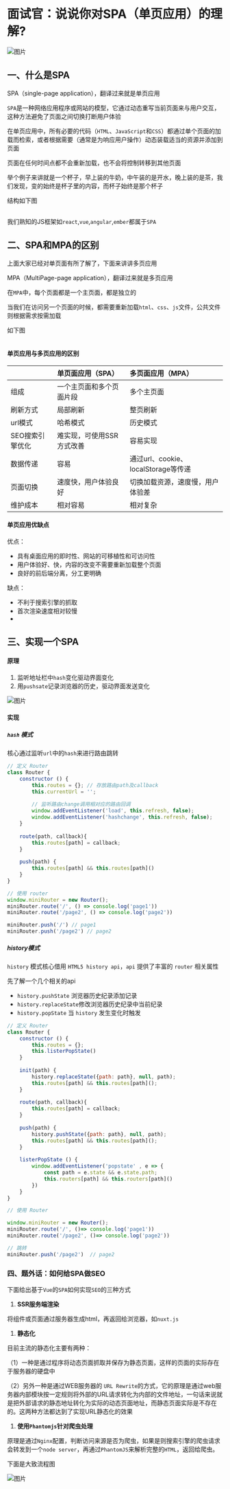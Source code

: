 # 面试官：说说你对SPA（单页应用）的理解?

![图片](https://cdn.jsdelivr.net/gh/IceRain-mvc/cdn/img/640-20210928220715484)

## 一、什么是SPA

SPA（single-page application），翻译过来就是单页应用

`SPA`是一种网络应用程序或网站的模型，它通过动态重写当前页面来与用户交互，这种方法避免了页面之间切换打断用户体验

在单页应用中，所有必要的代码（`HTML`、`JavaScript`和`CSS`）都通过单个页面的加载而检索，或者根据需要（通常是为响应用户操作）动态装载适当的资源并添加到页面

页面在任何时间点都不会重新加载，也不会将控制转移到其他页面

举个例子来讲就是一个杯子，早上装的牛奶，中午装的是开水，晚上装的是茶，我们发现，变的始终是杯子里的内容，而杯子始终是那个杯子

结构如下图

![图片](data:image/gif;base64,iVBORw0KGgoAAAANSUhEUgAAAAEAAAABCAYAAAAfFcSJAAAADUlEQVQImWNgYGBgAAAABQABh6FO1AAAAABJRU5ErkJggg==)

我们熟知的JS框架如`react`,`vue`,`angular`,`ember`都属于`SPA`

## 二、SPA和MPA的区别

上面大家已经对单页面有所了解了，下面来讲讲多页应用

MPA（MultiPage-page application），翻译过来就是多页应用

在`MPA`中，每个页面都是一个主页面，都是独立的

当我们在访问另一个页面的时候，都需要重新加载`html`、`css`、`js`文件，公共文件则根据需求按需加载

如下图

![图片](data:image/gif;base64,iVBORw0KGgoAAAANSUhEUgAAAAEAAAABCAYAAAAfFcSJAAAADUlEQVQImWNgYGBgAAAABQABh6FO1AAAAABJRU5ErkJggg==)

#### 单页应用与多页应用的区别

|                 | 单页面应用（SPA）         | 多页面应用（MPA）                   |
| :-------------- | :------------------------ | :---------------------------------- |
| 组成            | 一个主页面和多个页面片段  | 多个主页面                          |
| 刷新方式        | 局部刷新                  | 整页刷新                            |
| url模式         | 哈希模式                  | 历史模式                            |
| SEO搜索引擎优化 | 难实现，可使用SSR方式改善 | 容易实现                            |
| 数据传递        | 容易                      | 通过url、cookie、localStorage等传递 |
| 页面切换        | 速度快，用户体验良好      | 切换加载资源，速度慢，用户体验差    |
| 维护成本        | 相对容易                  | 相对复杂                            |

#### 单页应用优缺点

优点：

- 具有桌面应用的即时性、网站的可移植性和可访问性
- 用户体验好、快，内容的改变不需要重新加载整个页面
- 良好的前后端分离，分工更明确

缺点：

- 不利于搜索引擎的抓取
- 首次渲染速度相对较慢
- 

## 三、实现一个SPA

#### 原理

1. 监听地址栏中`hash`变化驱动界面变化
2. 用`pushsate`记录浏览器的历史，驱动界面发送变化

![图片](https://cdn.jsdelivr.net/gh/IceRain-mvc/cdn/img/640-20210928220710128)

#### 实现

##### `hash` 模式

核心通过监听`url`中的`hash`来进行路由跳转

```js
// 定义 Router
class Router {
    constructor () {
        this.routes = {}; // 存放路由path及callback
        this.currentUrl = '';
        
        // 监听路由change调用相对应的路由回调
        window.addEventListener('load', this.refresh, false);
        window.addEventListener('hashchange', this.refresh, false);
    }
    
    route(path, callback){
        this.routes[path] = callback;
    }
    
    push(path) {
        this.routes[path] && this.routes[path]()
    }
}

// 使用 router
window.miniRouter = new Router();
miniRouter.route('/', () => console.log('page1'))
miniRouter.route('/page2', () => console.log('page2'))

miniRouter.push('/') // page1
miniRouter.push('/page2') // page2
```

##### history模式

`history` 模式核心借用 `HTML5 history api`，`api` 提供了丰富的 `router` 相关属性

先了解一个几个相关的api

- `history.pushState` 浏览器历史纪录添加记录
- `history.replaceState`修改浏览器历史纪录中当前纪录
- `history.popState` 当 `history` 发生变化时触发

```js
// 定义 Router
class Router {
    constructor () {
        this.routes = {};
        this.listerPopState()
    }
    
    init(path) {
        history.replaceState({path: path}, null, path);
        this.routes[path] && this.routes[path]();
    }
    
    route(path, callback){
        this.routes[path] = callback;
    }
    
    push(path) {
        history.pushState({path: path}, null, path);
        this.routes[path] && this.routes[path]();
    }
    
    listerPopState () {
        window.addEventListener('popstate' , e => {
            const path = e.state && e.state.path;
            this.routers[path] && this.routers[path]()
        })
    }
}

// 使用 Router

window.miniRouter = new Router();
miniRouter.route('/', ()=> console.log('page1'))
miniRouter.route('/page2', ()=> console.log('page2'))

// 跳转
miniRouter.push('/page2')  // page2
```

### 四、题外话：如何给SPA做SEO

下面给出基于`Vue`的`SPA`如何实现`SEO`的三种方式

1. **SSR服务端渲染**

将组件或页面通过服务器生成html，再返回给浏览器，如`nuxt.js`

1. **静态化**

目前主流的静态化主要有两种：

（1）一种是通过程序将动态页面抓取并保存为静态页面，这样的页面的实际存在于服务器的硬盘中

（2）另外一种是通过WEB服务器的 `URL Rewrite`的方式，它的原理是通过web服务器内部模块按一定规则将外部的URL请求转化为内部的文件地址，一句话来说就是把外部请求的静态地址转化为实际的动态页面地址，而静态页面实际是不存在的。这两种方法都达到了实现URL静态化的效果

1. **使用`Phantomjs`针对爬虫处理**

原理是通过`Nginx`配置，判断访问来源是否为爬虫，如果是则搜索引擎的爬虫请求会转发到一个`node server`，再通过`PhantomJS`来解析完整的`HTML`，返回给爬虫。

下面是大致流程图

![图片](https://cdn.jsdelivr.net/gh/IceRain-mvc/cdn/img/640-20210928220703773)